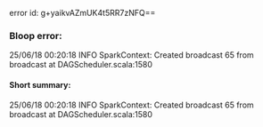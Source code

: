 error id: g+yaikvAZmUK4t5RR7zNFQ==
### Bloop error:

25/06/18 00:20:18 INFO SparkContext: Created broadcast 65 from broadcast at DAGScheduler.scala:1580
#### Short summary: 

25/06/18 00:20:18 INFO SparkContext: Created broadcast 65 from broadcast at DAGScheduler.scala:1580